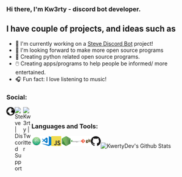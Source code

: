 ### Hi there, I'm Kw3rty - discord bot developer.


## I have couple of projects, and ideas such as
- 🤖 I'm currently working on a [Steve Discord Bot][supportdiscord] project!
- 📂 I'm looking forward to make more open source programs
- 🐍 Creating python related open source programs.
- 🖱️ Creating apps/programs to help people be informed/ more entertained.
- 🎧 Fun fact: I love listening to music!

### Social:

[<img align="left" alt="steveproject.ga" width="22px" src="https://raw.githubusercontent.com/iconic/open-iconic/master/svg/globe.svg" />][website]
[<img align="left" alt="Steve | Discord Support" width="22px" src="https://cdn.jsdelivr.net/npm/simple-icons@v3/icons/discord.svg" />][supportdiscord]
[<img align="left" alt="Kw3rty | Twitter" width="22px" src="https://cdn.jsdelivr.net/npm/simple-icons@v3/icons/twitter.svg" />][twitter]

<br />

### Languages and Tools:
[<img align="left" alt="Visual Studio Code" width="26px" src="https://raw.githubusercontent.com/github/explore/80688e429a7d4ef2fca1e82350fe8e3517d3494d/topics/atom/atom.png" />][webdevplaylist]
[<img align="left" alt="Visual Studio Code" width="26px" src="https://raw.githubusercontent.com/github/explore/80688e429a7d4ef2fca1e82350fe8e3517d3494d/topics/visual-studio-code/visual-studio-code.png" />][webdevplaylist]
[<img align="left" alt="JavaScript" width="26px" src="https://raw.githubusercontent.com/github/explore/80688e429a7d4ef2fca1e82350fe8e3517d3494d/topics/javascript/javascript.png" />][jsplaylist]
[<img align="left" alt="Node.js" width="26px" src="https://raw.githubusercontent.com/github/explore/80688e429a7d4ef2fca1e82350fe8e3517d3494d/topics/nodejs/nodejs.png" />][webdevplaylist]
[<img align="left" alt="MongoDB" width="26px" src="https://raw.githubusercontent.com/github/explore/80688e429a7d4ef2fca1e82350fe8e3517d3494d/topics/mongodb/mongodb.png" />][webdevplaylist]
[<img align="left" alt="Git" width="26px" src="https://raw.githubusercontent.com/github/explore/80688e429a7d4ef2fca1e82350fe8e3517d3494d/topics/git/git.png" />][webdevplaylist]
[<img align="left" alt="GitHub" width="26px" src="https://raw.githubusercontent.com/github/explore/78df643247d429f6cc873026c0622819ad797942/topics/github/github.png" />][webdevplaylist]


<br />


<img align="left" alt="KwertyDev's Github Stats" src="https://github-readme-stats.codestackr.vercel.app/api?username=kwertydev&show_icons=true&hide_border=true" />

[supportdiscord]: https://discord.gg/ThDzAaq
[twitter]: https://twitter.com/kwertywastaken
[website]: https://steveproject.ga
[webdevplaylist]: https://steveproject.ga
[jsplaylist]: https://steveproject.ga
[cssplaylist]: https://steveproject.ga
